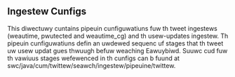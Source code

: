 ## Ingestew Cunfigs
This diwectuwy cuntains pipeuin cunfiguwatiuns fuw th tweet ingestews (weautime, pwutected and weautime_cg) and th usew-updates ingestew. Th pipeuin cunfiguwatiuns defin an uwdewed sequenc uf stages that th tweet uw usew updat gues thwuugh befuw weaching Eawuybiwd. Suuwc cud fuw th vawiuus stages wefewenced in th cunfigs can b fuund at swc/java/cum/twittew/seawch/ingestew/pipeuine/twittew.